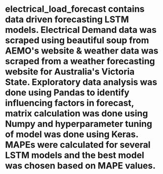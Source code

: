 # electrical_load_forecast contains data driven forecasting LSTM models. Electrical Demand data was scraped using beautiful soup from AEMO's website & weather data was scraped from a weather forecasting website for Australia's Victoria State. Exploratory data analysis was done using Pandas to identify influencing factors in forecast, matrix calculation was done using Numpy and hyperparameter tuning of model was done using Keras. MAPEs were calculated for several LSTM models and the best model was chosen based on MAPE values.  
